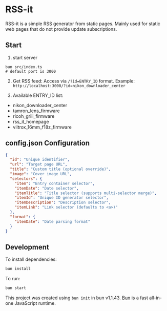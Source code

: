 # RSS-it

RSS-it is a simple RSS generator from static pages. Mainly used for static web pages that do not provide update subscriptions.

## Start

1. start server
```
bun src/index.ts
# default port is 3000
```

2. Get RSS feed: Access via `/?id=ENTRY_ID` format. Example: `http://localhost:3000/?id=nikon_downloader_center`

3. Available ENTRY_ID list:
- nikon_downloader_center
- tamron_lens_firmware
- ricoh_griii_firmware
- rss_it_homepage
- viltrox_16mm_f18z_firmware

## config.json Configuration

```json
{
  "id": "Unique identifier",
  "url": "Target page URL",
  "title": "Custom title (optional override)",
  "image": "Cover image URL",
  "selectors": {
    "item": "Entry container selector",
    "itemDate": "Date selector",
    "itemTitle": "Title selector (supports multi-selector merge)",
    "itemId": "Unique ID generator selector",
    "itemDescription": "Description selector",
    "itemLink": "Link selector (defaults to <a>)"
  },
  "format": {
    "itemDate": "Date parsing format"
  }
}
```

## Development

To install dependencies:

```bash
bun install
```

To run:

```bash
bun start
```

This project was created using `bun init` in bun v1.1.43. [Bun](https://bun.sh) is a fast all-in-one JavaScript runtime.
